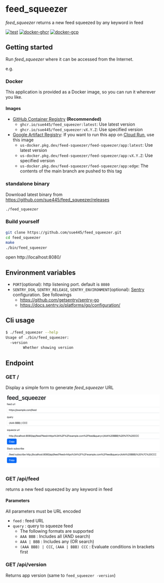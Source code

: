 # feed_squeezer
_feed_squeezer_ returns a new feed squeezed by any keyword in feed

[![test](https://github.com/sue445/feed_squeezer/actions/workflows/test.yml/badge.svg)](https://github.com/sue445/feed_squeezer/actions/workflows/test.yml)
[![docker-ghcr](https://github.com/sue445/feed_squeezer/actions/workflows/docker-ghcr.yml/badge.svg)](https://github.com/sue445/feed_squeezer/actions/workflows/docker-ghcr.yml)
[![docker-gcp](https://github.com/sue445/feed_squeezer/actions/workflows/docker-gcp.yml/badge.svg)](https://github.com/sue445/feed_squeezer/actions/workflows/docker-gcp.yml)

## Getting started
Run _feed_squeezer_ where it can be accessed from the Internet.

e.g.

### Docker
This application is provided as a Docker image, so you can run it wherever you like.

#### Images
* [GitHub Container Registry](https://github.com/sue445/feed_squeezer/pkgs/container/feed_squeezer) **(Recommended)**
  * `ghcr.io/sue445/feed_squeezer:latest`: Use latest version
  * `ghcr.io/sue445/feed_squeezer:vX.Y.Z`: Use specified version
* [Google Artifact Registry](https://console.cloud.google.com/artifacts/docker/feed-squeezer/us/feed-squeezer/app): If you want to run this app on [Cloud Run](https://cloud.google.com/run), use this image
  * `us-docker.pkg.dev/feed-squeezer/feed-squeezer/app:latest`: Use latest version
  * `us-docker.pkg.dev/feed-squeezer/feed-squeezer/app:vX.Y.Z`: Use specified version
  * `us-docker.pkg.dev/feed-squeezer/feed-squeezer/app:edge`: The contents of the main branch are pushed to this tag

### standalone binary
Download latest binary from https://github.com/sue445/feed_squeezer/releases

```bash
./feed_squeezer
```

### Build yourself
```bash
git clone https://github.com/sue445/feed_squeezer.git
cd feed_squeezer
make
./bin/feed_squeezer
```

open http://localhost:8080/

## Environment variables
* `PORT`(optional): http listening port. default is `8080`
* `SENTRY_DSN`, `SENTRY_RELEASE`, `SENTRY_ENVIRONMENT`(optional): [Sentry](https://sentry.io/) configuration. See followings
  * https://github.com/getsentry/sentry-go
  * https://docs.sentry.io/platforms/go/configuration/

## Cli usage
```bash
$ ./feed_squeezer --help
Usage of ./bin/feed_squeezer:
  -version
        Whether showing version
```

## Endpoint
### GET /
Display a simple form to generate _feed_squeezer_ URL

![top](doc/top.png)

### GET /api/feed
returns a new feed squeezed by any keyword in feed

#### Parameters
All parameters must be URL encoded

* `feed` : feed URL
* `query` : query to squeeze feed
  * The following formats are supported
  * `AAA BBB` : Includes all (AND search)
  * `AAA | BBB` : Includes any (OR search)
  * `(AAA BBB) | CCC`, `(AAA | BBB) CCC` : Evaluate conditions in brackets first

### GET /api/version
Returns app version (same to `feed_squeezer -version`)
